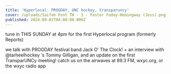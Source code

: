 ```yaml
---
title: 'Hyperlocal: PROGDAY, UNC hockey, transparuncy'
cover: /uploads/Saifah Font TH - 3 - Foster Foday-Hemingway (Jess).png
published: 2024-09-01T04:00:00.000Z
---
```


tune in THIS SUNDAY at 4pm for the first Hyperlocal program (formerly Reports)

we talk with PROGDAY festival band Jack O’ The Clock! + an interview with @tarheelhockey ‘s Tommy Gilligan, and an update on the first TransparUNCy meeting! catch us on the airwaves at 89.3 FM, wxyc.org, or the wxyc radio app
